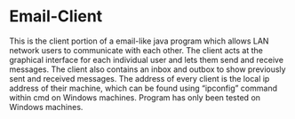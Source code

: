 # Email-Client
This is the client portion of a email-like java program which allows LAN network users to communicate with each other. The client acts at the graphical interface for each individual user and lets them send and receive messages. The client also contains an inbox and outbox to show previously sent and received messages. The address of every client is the local ip address of their machine, which can be found using “ipconfig” command within cmd on Windows machines. Program has only been tested on Windows machines.
